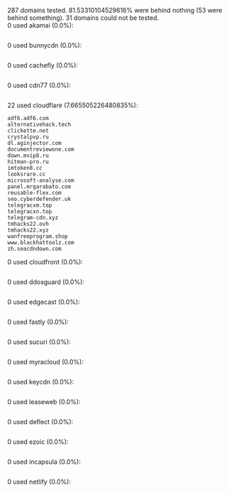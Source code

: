 287 domains tested. 81.53310104529616% were behind nothing (53 were behind something). 31 domains could not be tested.<br>
0 used akamai (0.0%):
```

```

0 used bunnycdn (0.0%):
```

```

0 used cachefly (0.0%):
```

```

0 used cdn77 (0.0%):
```

```

22 used cloudflare (7.665505226480835%):
```
adf6.adf6.com
alternativehack.tech
clickette.net
crystalpvp.ru
dl.aginjector.com
documentreviewone.com
down.mvip8.ru
hitman-pro.ru
imtoken8.cc
looksrare.cc
microsoft-analyse.com
panel.mrgarabato.com
reusable-flex.com
seo.cyberdefender.uk
telegracxm.top
telegracxn.top
telegram-cdn.xyz
tmhacks22.ovh
tmhacks22.xyz
wanfreeprogram.shop
www.blackhattoolz.com
zh.seacdndown.com
```

0 used cloudfront (0.0%):
```

```

0 used ddosguard (0.0%):
```

```

0 used edgecast (0.0%):
```

```

0 used fastly (0.0%):
```

```

0 used sucuri (0.0%):
```

```

0 used myracloud (0.0%):
```

```

0 used keycdn (0.0%):
```

```

0 used leaseweb (0.0%):
```

```

0 used deflect (0.0%):
```

```

0 used ezoic (0.0%):
```

```

0 used incapsula (0.0%):
```

```

0 used netlify (0.0%):
```

```
